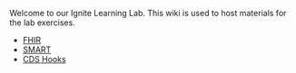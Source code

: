 Welcome to our Ignite Learning Lab. This wiki is used to host materials for the lab exercises. 


* [FHIR](FHIR-Materials)
* [SMART](SMART-Materials)
* [CDS Hooks](CDS-Hooks-Materials)